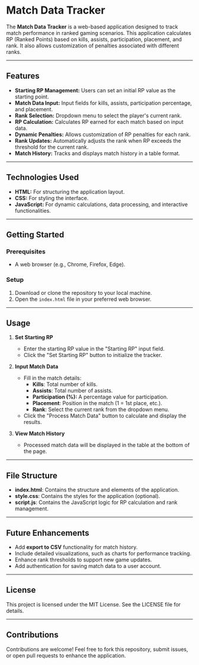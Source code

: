 # Match Data Tracker

The **Match Data Tracker** is a web-based application designed to track match performance in ranked gaming scenarios. This application calculates RP (Ranked Points) based on kills, assists, participation, placement, and rank. It also allows customization of penalties associated with different ranks.

---

## Features

- **Starting RP Management:** Users can set an initial RP value as the starting point.
- **Match Data Input:** Input fields for kills, assists, participation percentage, and placement.
- **Rank Selection:** Dropdown menu to select the player's current rank.
- **RP Calculation:** Calculates RP earned for each match based on input data.
- **Dynamic Penalties:** Allows customization of RP penalties for each rank.
- **Rank Updates:** Automatically adjusts the rank when RP exceeds the threshold for the current rank.
- **Match History:** Tracks and displays match history in a table format.

---

## Technologies Used

- **HTML:** For structuring the application layout.
- **CSS:** For styling the interface.
- **JavaScript:** For dynamic calculations, data processing, and interactive functionalities.

---

## Getting Started

### Prerequisites

- A web browser (e.g., Chrome, Firefox, Edge).

### Setup

1. Download or clone the repository to your local machine.
2. Open the `index.html` file in your preferred web browser.

---

## Usage

1. **Set Starting RP**
   - Enter the starting RP value in the "Starting RP" input field.
   - Click the "Set Starting RP" button to initialize the tracker.

2. **Input Match Data**
   - Fill in the match details:
     - **Kills**: Total number of kills.
     - **Assists**: Total number of assists.
     - **Participation (%):** A percentage value for participation.
     - **Placement**: Position in the match (1 = 1st place, etc.).
     - **Rank**: Select the current rank from the dropdown menu.
   - Click the "Process Match Data" button to calculate and display the results.

3. **View Match History**
   - Processed match data will be displayed in the table at the bottom of the page.

---

## File Structure

- **index.html**: Contains the structure and elements of the application.
- **style.css**: Contains the styles for the application (optional).
- **script.js**: Contains the JavaScript logic for RP calculation and rank management.

---

## Future Enhancements

- Add **export to CSV** functionality for match history.
- Include detailed visualizations, such as charts for performance tracking.
- Enhance rank thresholds to support new game updates.
- Add authentication for saving match data to a user account.

---

## License

This project is licensed under the MIT License. See the LICENSE file for details.

---

## Contributions

Contributions are welcome! Feel free to fork this repository, submit issues, or open pull requests to enhance the application.
